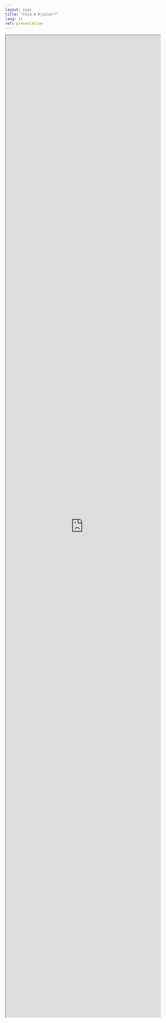 ```yaml
---
layout: page
title: "Cosa è Kjuicer?"
lang: it
ref: presentation
---
```


<iframe src="https://static.kjuicer.com/KJ-it/" style="width: 100%; height: 80vh"></iframe>
